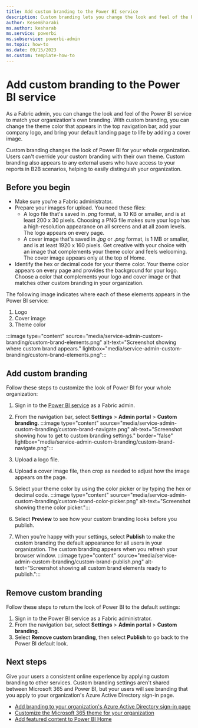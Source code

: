 ```yaml
---
title: Add custom branding to the Power BI service
description: Custom branding lets you change the look and feel of the Power BI service to match your organization's theme. 
author: KesemSharabi
ms.author: kesharab
ms.service: powerbi
ms.subservice: powerbi-admin
ms.topic: how-to 
ms.date: 09/15/2023
ms.custom: template-how-to
---
```


# Add custom branding to the Power BI service

As a Fabric admin, you can change the look and feel of the Power BI service to match your organization's own branding. With custom branding, you can change the theme color that appears in the top navigation bar, add your company logo, and bring your default landing page to life by adding a cover image.

Custom branding changes the look of Power BI for your whole organization. Users can't override your custom branding with their own theme. Custom branding also appears to any external users who have access to your reports in B2B scenarios, helping to easily distinguish your organization.

## Before you begin

- Make sure you're a Fabric administrator.
- Prepare your images for upload. You need these files:
  - A logo file that's saved in *.png* format, is 10 KB or smaller, and is at least 200 x 30 pixels. Choosing a PNG file makes sure your logo has a high-resolution appearance on all screens and at all zoom levels. The logo appears on every page.
  - A cover image that's saved in *.jpg* or *.png* format, is 1 MB or smaller, and is at least 1920 x 160 pixels. Get creative with your choice with an image that complements your theme color and feels welcoming. The cover image appears only at the top of Home.
- Identify the hex or decimal code for your theme color. Your theme color appears on every page and provides the background for your logo. Choose a color that complements your logo and cover image or that matches other custom branding in your organization.

The following image indicates where each of these elements appears in the Power BI service:

1. Logo
1. Cover image
1. Theme color

:::image type="content" source="media/service-admin-custom-branding/custom-brand-elements.png" alt-text="Screenshot showing where custom brand appears." lightbox="media/service-admin-custom-branding/custom-brand-elements.png":::

## Add custom branding

Follow these steps to customize the look of Power BI for your whole organization:

1. Sign in to the [Power BI service](https://app.powerbi.com) as a Fabric admin.
2. From the navigation bar, select **Settings** > **Admin portal** > **Custom branding**.
    :::image type="content" source="media/service-admin-custom-branding/custom-brand-navigate.png" alt-text="Screenshot showing how to get to custom branding settings." border="false" lightbox="media/service-admin-custom-branding/custom-brand-navigate.png":::
3. Upload a logo file.
4. Upload a cover image file, then crop as needed to adjust how the image appears on the page.
5. Select your theme color by using the color picker or by typing the hex or decimal code.
    :::image type="content" source="media/service-admin-custom-branding/custom-brand-color-picker.png" alt-text="Screenshot showing theme color picker.":::

6. Select **Preview** to see how your custom branding looks before you publish.
7. When you're happy with your settings, select **Publish** to make the custom branding the default appearance for all users in your organization. The custom branding appears when you refresh your browser window.
    :::image type="content" source="media/service-admin-custom-branding/custom-brand-publish.png" alt-text="Screenshot showing all custom brand elements ready to publish.":::

## Remove custom branding

Follow these steps to return the look of Power BI to the default settings:

1. Sign in to the Power BI service as a Fabric administrator.
2. From the navigation bar, select **Settings** > **Admin portal** > **Custom branding**.
3. Select **Remove custom branding**, then select **Publish** to go back to the Power BI default look.

## Next steps

Give your users a consistent online experience by applying custom branding to other services. Custom branding settings aren't shared between Microsoft 365 and Power BI, but your users will see branding that you apply to your organization's Azure Active Directory sign-in page.

- [Add branding to your organization's Azure Active Directory sign-in page](/azure/active-directory/fundamentals/customize-branding)
- [Customize the Microsoft 365 theme for your organization](/microsoft-365/admin/setup/customize-your-organization-theme)
- [Add featured content to Power BI Home](/power-bi/collaborate-share/service-featured-content)

